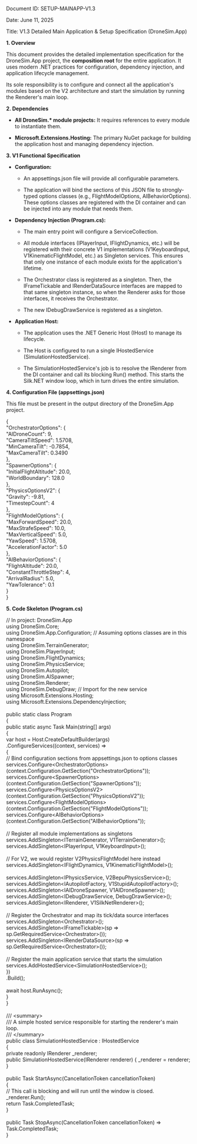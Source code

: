 Document ID: SETUP-MAINAPP-V1.3

Date: June 11, 2025

Title: V1.3 Detailed Main Application & Setup Specification (DroneSim.App)

**1. Overview**

This document provides the detailed implementation specification for the DroneSim.App project, the **composition root** for the entire application. It uses modern .NET practices for configuration, dependency injection, and application lifecycle management.

Its sole responsibility is to configure and connect all the application\'s modules based on the V2 architecture and start the simulation by running the Renderer\'s main loop.

**2. Dependencies**

- **All DroneSim.\* module projects:** It requires references to every module to instantiate them.

- **Microsoft.Extensions.Hosting:** The primary NuGet package for building the application host and managing dependency injection.

**3. V1 Functional Specification**

- **Configuration:**

  - An appsettings.json file will provide all configurable parameters.

  - The application will bind the sections of this JSON file to strongly-typed options classes (e.g., FlightModelOptions, AIBehaviorOptions). These options classes are registered with the DI container and can be injected into any module that needs them.

- **Dependency Injection (Program.cs):**

  - The main entry point will configure a ServiceCollection.

  - All module interfaces (IPlayerInput, IFlightDynamics, etc.) will be registered with their concrete V1 implementations (V1KeyboardInput, V1KinematicFlightModel, etc.) as Singleton services. This ensures that only one instance of each module exists for the application\'s lifetime.

  - The Orchestrator class is registered as a singleton. Then, the IFrameTickable and IRenderDataSource interfaces are mapped to that same singleton instance, so when the Renderer asks for those interfaces, it receives the Orchestrator.

  - The new IDebugDrawService is registered as a singleton.

- **Application Host:**

  - The application uses the .NET Generic Host (IHost) to manage its lifecycle.

  - The Host is configured to run a single IHostedService (SimulationHostedService).

  - The SimulationHostedService\'s job is to resolve the IRenderer from the DI container and call its blocking Run() method. This starts the Silk.NET window loop, which in turn drives the entire simulation.

**4. Configuration File (appsettings.json)**

This file must be present in the output directory of the DroneSim.App project.

{\
\"OrchestratorOptions\": {\
\"AIDroneCount\": 9,\
\"CameraTiltSpeed\": 1.5708,\
\"MinCameraTilt\": -0.7854,\
\"MaxCameraTilt\": 0.3490\
},\
\"SpawnerOptions\": {\
\"InitialFlightAltitude\": 20.0,\
\"WorldBoundary\": 128.0\
},\
\"PhysicsOptionsV2\": {\
\"Gravity\": -9.81,\
\"TimestepCount\": 4\
},\
\"FlightModelOptions\": {\
\"MaxForwardSpeed\": 20.0,\
\"MaxStrafeSpeed\": 10.0,\
\"MaxVerticalSpeed\": 5.0,\
\"YawSpeed\": 1.5708,\
\"AccelerationFactor\": 5.0\
},\
\"AIBehaviorOptions\": {\
\"FlightAltitude\": 20.0,\
\"ConstantThrottleStep\": 4,\
\"ArrivalRadius\": 5.0,\
\"YawTolerance\": 0.1\
}\
}

**5. Code Skeleton (Program.cs)**

// In project: DroneSim.App\
using DroneSim.Core;\
using DroneSim.App.Configuration; // Assuming options classes are in this namespace\
using DroneSim.TerrainGenerator;\
using DroneSim.PlayerInput;\
using DroneSim.FlightDynamics;\
using DroneSim.PhysicsService;\
using DroneSim.Autopilot;\
using DroneSim.AISpawner;\
using DroneSim.Renderer;\
using DroneSim.DebugDraw; // Import for the new service\
using Microsoft.Extensions.Hosting;\
using Microsoft.Extensions.DependencyInjection;\
\
public static class Program\
{\
public static async Task Main(string\[\] args)\
{\
var host = Host.CreateDefaultBuilder(args)\
.ConfigureServices((context, services) =\>\
{\
// Bind configuration sections from appsettings.json to options classes\
services.Configure\<OrchestratorOptions\>(context.Configuration.GetSection(\"OrchestratorOptions\"));\
services.Configure\<SpawnerOptions\>(context.Configuration.GetSection(\"SpawnerOptions\"));\
services.Configure\<PhysicsOptionsV2\>(context.Configuration.GetSection(\"PhysicsOptionsV2\"));\
services.Configure\<FlightModelOptions\>(context.Configuration.GetSection(\"FlightModelOptions\"));\
services.Configure\<AIBehaviorOptions\>(context.Configuration.GetSection(\"AIBehaviorOptions\"));\
\
// Register all module implementations as singletons\
services.AddSingleton\<ITerrainGenerator, V1TerrainGenerator\>();\
services.AddSingleton\<IPlayerInput, V1KeyboardInput\>();\
\
// For V2, we would register V2PhysicsFlightModel here instead\
services.AddSingleton\<IFlightDynamics, V1KinematicFlightModel\>();\
\
services.AddSingleton\<IPhysicsService, V2BepuPhysicsService\>();\
services.AddSingleton\<IAutopilotFactory, V1StupidAutopilotFactory\>();\
services.AddSingleton\<IAIDroneSpawner, V1AIDroneSpawner\>();\
services.AddSingleton\<IDebugDrawService, DebugDrawService\>();\
services.AddSingleton\<IRenderer, V1SilkNetRenderer\>();\
\
// Register the Orchestrator and map its tick/data source interfaces\
services.AddSingleton\<Orchestrator\>();\
services.AddSingleton\<IFrameTickable\>(sp =\> sp.GetRequiredService\<Orchestrator\>());\
services.AddSingleton\<IRenderDataSource\>(sp =\> sp.GetRequiredService\<Orchestrator\>());\
\
// Register the main application service that starts the simulation\
services.AddHostedService\<SimulationHostedService\>();\
})\
.Build();\
\
await host.RunAsync();\
}\
}\
\
/// \<summary\>\
/// A simple hosted service responsible for starting the renderer\'s main loop.\
/// \</summary\>\
public class SimulationHostedService : IHostedService\
{\
private readonly IRenderer \_renderer;\
public SimulationHostedService(IRenderer renderer) { \_renderer = renderer; }\
\
public Task StartAsync(CancellationToken cancellationToken)\
{\
// This call is blocking and will run until the window is closed.\
\_renderer.Run();\
return Task.CompletedTask;\
}\
\
public Task StopAsync(CancellationToken cancellationToken) =\> Task.CompletedTask;\
}
